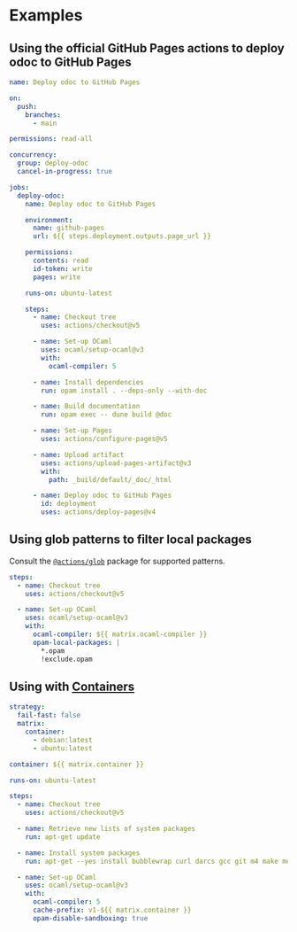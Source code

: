 # Examples

## Using the official GitHub Pages actions to deploy odoc to GitHub Pages

```yml
name: Deploy odoc to GitHub Pages

on:
  push:
    branches:
      - main

permissions: read-all

concurrency:
  group: deploy-odoc
  cancel-in-progress: true

jobs:
  deploy-odoc:
    name: Deploy odoc to GitHub Pages

    environment:
      name: github-pages
      url: ${{ steps.deployment.outputs.page_url }}

    permissions:
      contents: read
      id-token: write
      pages: write

    runs-on: ubuntu-latest

    steps:
      - name: Checkout tree
        uses: actions/checkout@v5

      - name: Set-up OCaml
        uses: ocaml/setup-ocaml@v3
        with:
          ocaml-compiler: 5

      - name: Install dependencies
        run: opam install . --deps-only --with-doc

      - name: Build documentation
        run: opam exec -- dune build @doc

      - name: Set-up Pages
        uses: actions/configure-pages@v5

      - name: Upload artifact
        uses: actions/upload-pages-artifact@v3
        with:
          path: _build/default/_doc/_html

      - name: Deploy odoc to GitHub Pages
        id: deployment
        uses: actions/deploy-pages@v4
```

## Using glob patterns to filter local packages

Consult the [`@actions/glob`](https://github.com/actions/toolkit/tree/main/packages/glob) package for supported patterns.

```yml
steps:
  - name: Checkout tree
    uses: actions/checkout@v5

  - name: Set-up OCaml
    uses: ocaml/setup-ocaml@v3
    with:
      ocaml-compiler: ${{ matrix.ocaml-compiler }}
      opam-local-packages: |
        *.opam
        !exclude.opam
```

## Using with [Containers](https://docs.github.com/en/actions/reference/workflow-syntax-for-github-actions#jobsjob_idcontainer)

```yml
strategy:
  fail-fast: false
  matrix:
    container:
      - debian:latest
      - ubuntu:latest

container: ${{ matrix.container }}

runs-on: ubuntu-latest

steps:
  - name: Checkout tree
    uses: actions/checkout@v5

  - name: Retrieve new lists of system packages
    run: apt-get update

  - name: Install system packages
    run: apt-get --yes install bubblewrap curl darcs gcc git m4 make mercurial patch rsync sudo unzip

  - name: Set-up OCaml
    uses: ocaml/setup-ocaml@v3
    with:
      ocaml-compiler: 5
      cache-prefix: v1-${{ matrix.container }}
      opam-disable-sandboxing: true
```
